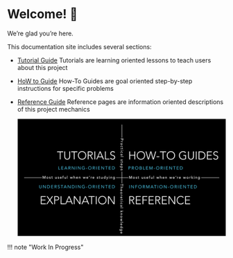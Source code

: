 
# Welcome! 👋

We’re glad you’re here.

This documentation site includes several sections:

- [Tutorial Guide](tutorials/overview.md)
  Tutorials are learning oriented lessons to teach users about this project
  
- [HoW to Guide](how-to/overview.md)
  How-To Guides are goal oriented step-by-step instructions for specific problems
  
- [Reference Guide](reference/overview.md)
  Reference pages are information oriented descriptions of this project mechanics

  ![DIVIO system for documentation](images/overview.png)


!!! note "Work In Progress"
    
